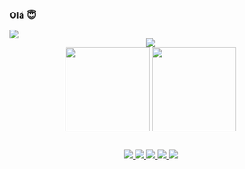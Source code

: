 ### Olá 😇
<div>
  <img src="https://media.giphy.com/media/iE4e5c8ExJUhdhvSiw/giphy.gif">
<div align="center">
  <a href="https://skillicons.dev">
    <img src="https://skillicons.dev/icons?i=java,js,html,css,git" />
  </a>
</div>
<div align="center">
  <img height="150cm" src="https://github-readme-stats.vercel.app/api?username=KyyKelvin&show_icons=true&hide=contribs,prs&cache_seconds=86400&theme=midnight-purple">
  <img height="150cm" src="https://github-readme-stats.vercel.app/api/top-langs/?username=KyyKelvin&repo=github-readme-stats&cache_seconds=86400&theme=midnight-purple">
</div>

## 
<div align="center">
  <a href="mailto:kelvin.augusto@alunos.ifsuldeminas.edu.br">
    <img src="https://img.shields.io/badge/Gmail-D14836?style=for-the-badge&logo=gmail&logoColor=white" target="_blank">
  </a>
  <a href="https://www.instagram.com/kelvin_kyy/" target="_blank">
    <img src="https://img.shields.io/badge/Instagram-E4405F?style=for-the-badge&logo=instagram&logoColor=white" target="_blank">
  </a>
  <a href="#" target="_blank">
    <img src="https://img.shields.io/badge/LinkedIn-0077B5?style=for-the-badge&logo=linkedin&logoColor=white" target="_blank">
  </a>
  <a href="https://open.spotify.com/user/qjawj84kfti7rol4hfq1p9mzf?si=82cf91d50583460d" target="_blank">
    <img src="https://img.shields.io/badge/Spotify-1ED760?&style=for-the-badge&logo=spotify&logoColor=white" target="_blank">
  </a>
  <a href="https://discord.com/channels/@me" target="_blank">
    <img src="https://img.shields.io/badge/Discord-7289DA?style=for-the-badge&logo=discord&logoColor=white" target="_blank">
  </a>
</div>

